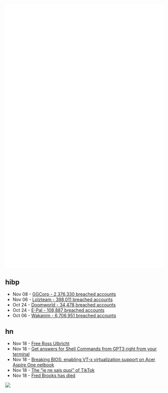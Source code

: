 ![Metrics](https://raw.githubusercontent.com/phixion/phixion/master/metrics.svg)

## hibp

<!--
for https://github.com/phixion/phixion/blob/main/.github/workflows/feeds.yml
-->
<!--START_SECTION:haveibeenpwnd-->
- Nov 08 - [GGCorp - 2,376,330 breached accounts](https://haveibeenpwned.com/PwnedWebsites#GGCorp)
- Nov 06 - [Lolzteam - 398,011 breached accounts](https://haveibeenpwned.com/PwnedWebsites#Lolzteam)
- Oct 24 - [Doomworld - 34,478 breached accounts](https://haveibeenpwned.com/PwnedWebsites#Doomworld)
- Oct 24 - [E-Pal - 108,887 breached accounts](https://haveibeenpwned.com/PwnedWebsites#EPal)
- Oct 06 - [Wakanim - 6,706,951 breached accounts](https://haveibeenpwned.com/PwnedWebsites#Wakanim)
<!--END_SECTION:haveibeenpwnd-->

## hn

<!--
for https://github.com/phixion/phixion/blob/main/.github/workflows/feeds.yml
-->
<!--START_SECTION:hn-->
- Nov 18 - [Free Ross Ulbricht](https://freeross.org)
- Nov 18 - [Get answers for Shell Commands from GPT3 right from your terminal](https://github.com/abhagsain/ai-cli)
- Nov 18 - [Breaking BIOS: enabling VT-x virtualization support on Acer Aspire One netbook](https://sudonull.com/post/137275-Breaking-BIOS-enabling-VT-x-virtualization-support-on-Acer-Aspire-One-netbook)
- Nov 18 - [The “je ne sais quoi” of TikTok](https://daniel.do/article/the-je-ne-sais-quoi-of-tiktok/)
- Nov 18 - [Fred Brooks has died](https://twitter.com/stevebellovin/status/1593414068634734592)
<!--END_SECTION:hn-->

<!--
for https://yhype.me
-->
![](https://hit.yhype.me/github/profile?user_id=13013670)
